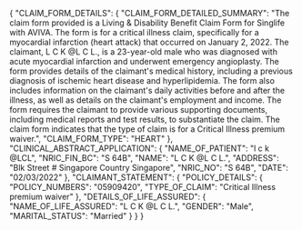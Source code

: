 {
  "CLAIM_FORM_DETAILS": {
    "CLAIM_FORM_DETAILED_SUMMARY": "The claim form provided is a Living & Disability Benefit Claim Form for Singlife with AVIVA. The form is for a critical illness claim, specifically for a myocardial infarction (heart attack) that occurred on January 2, 2022. The claimant, L C K @L C L., is a 23-year-old male who was diagnosed with acute myocardial infarction and underwent emergency angioplasty. The form provides details of the claimant's medical history, including a previous diagnosis of ischemic heart disease and hyperlipidemia. The form also includes information on the claimant's daily activities before and after the illness, as well as details on the claimant's employment and income. The form requires the claimant to provide various supporting documents, including medical reports and test results, to substantiate the claim. The claim form indicates that the type of claim is for a Critical Illness premium waiver.",
    "CLAIM_FORM_TYPE": "HEART"
  },
  "CLINICAL_ABSTRACT_APPLICATION": {
    "NAME_OF_PATIENT": "l c k @LCL",
    "NRIC_FIN_BC": "S 64B",
    "NAME": "L C K @L C L.",
    "ADDRESS": "Blk Street # Singapore Country Singapore",
    "NRIC_NO": "S 64B",
    "DATE": "02/03/2022"
  },
  "CLAIMANT_STATEMENT": {
    "POLICY_DETAILS": {
      "POLICY_NUMBERS": "05909420",
      "TYPE_OF_CLAIM": "Critical Illness premium waiver"
    },
    "DETAILS_OF_LIFE_ASSURED": {
      "NAME_OF_LIFE_ASSURED": "L C K @L C L.",
      "GENDER": "Male",
      "MARITAL_STATUS": "Married"
    }
  }
}
